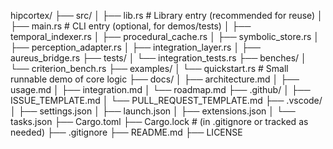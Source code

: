 hipcortex/
├── src/
│   ├── lib.rs                  # Library entry (recommended for reuse)
│   ├── main.rs                 # CLI entry (optional, for demos/tests)
│   ├── temporal_indexer.rs
│   ├── procedural_cache.rs
│   ├── symbolic_store.rs
│   ├── perception_adapter.rs
│   ├── integration_layer.rs
│   ├── aureus_bridge.rs
├── tests/
│   └── integration_tests.rs
├── benches/
│   └── criterion_bench.rs
├── examples/
│   └── quickstart.rs           # Small runnable demo of core logic
├── docs/
│   ├── architecture.md
│   ├── usage.md
│   ├── integration.md
│   └── roadmap.md
├── .github/
│   ├── ISSUE_TEMPLATE.md
│   └── PULL_REQUEST_TEMPLATE.md
├── .vscode/
│   ├── settings.json
│   ├── launch.json
│   ├── extensions.json
│   └── tasks.json
├── Cargo.toml
├── Cargo.lock                  # (in .gitignore or tracked as needed)
├── .gitignore
├── README.md
├── LICENSE

